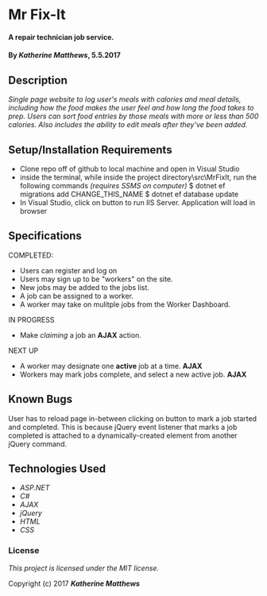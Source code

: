 # Mr Fix-It
#### A repair technician job service.

#### By _**Katherine Matthews**_, 5.5.2017

## Description

_Single page website to log user's meals with calories and meal details, including how the food makes the user feel and how long the food takes to prep. Users can sort food entries by those meals with more or less than 500 calories. Also includes the ability to edit meals after they've been added._

## Setup/Installation Requirements

* Clone repo off of github to local machine and open in Visual Studio
* inside the terminal, while inside the project directory\src\MrFixIt, run the following commands
_(requires SSMS on computer)_
      $ dotnet ef migrations add CHANGE_THIS_NAME
      $ dotnet ef database update
* In Visual Studio, click on button to run IIS Server. Application will load in browser

## Specifications

COMPLETED:
* Users can register and log on
* Users may sign up to be "workers" on the site.
* New jobs may be added to the jobs list.
* A job can be assigned to a worker.
* A worker may take on mulitple jobs from the Worker Dashboard.

IN PROGRESS
* Make *claiming* a job an **AJAX** action.

NEXT UP
* A worker may designate one **active** job at a time. **AJAX**
* Workers may mark jobs complete, and select a new active job. **AJAX**

## Known Bugs

User has to reload page in-between clicking on button to mark a job started and completed. This is because jQuery event listener that marks a job completed is attached to a dynamically-created element from another jQuery command.  

## Technologies Used

* _ASP.NET_
* _C#_
* _AJAX_
* _jQuery_
* _HTML_
* _CSS_

### License

*This project is licensed under the MIT license.*

Copyright (c) 2017 **_Katherine Matthews_**
